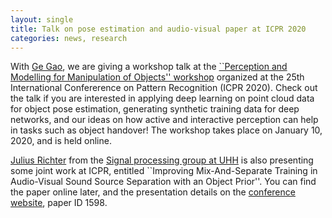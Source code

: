 ```yaml
---
layout: single
title: Talk on pose estimation and audio-visual paper at ICPR 2020
categories: news, research
---
```

With [Ge Gao](https://www.inf.uni-hamburg.de/en/inst/ab/cv/people/gao.html), we are giving a workshop talk at the [``Perception and Modelling for 
Manipulation of Objects'' workshop](https://sites.google.com/view/pammo-icpr2020) organized at the 25th International Confererence on Pattern Recognition (ICPR 2020). Check out the talk if you are interested in applying deep learning on point cloud data for object pose estimation, generating synthetic training data for deep networks, and our ideas on how active and interactive perception can help in tasks such as object handover! The workshop takes place on January 10, 2020, and is held online.

[Julius Richter](https://www.inf.uni-hamburg.de/en/inst/ab/sp/people/richter.html) from the [Signal processing group at UHH](https://www.inf.uni-hamburg.de/en/inst/ab/sp/home.html) is also presenting some joint work at ICPR, entitled ``Improving Mix-And-Separate Training in Audio-Visual Sound Source Separation with an Object Prior''. You can find the paper online later, and the presentation details on the [conference website](https://www.micc.unifi.it/icpr2020/index.php/papers-and-authors/), paper ID 1598.
